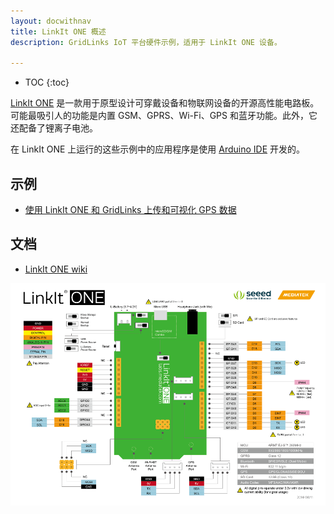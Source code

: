 ```yaml
---
layout: docwithnav
title: LinkIt ONE 概述
description: GridLinks IoT 平台硬件示例，适用于 LinkIt ONE 设备。

---
```


* TOC
{:toc}

[LinkIt ONE](https://wiki.seeedstudio.com/LinkIt_ONE/) 是一款用于原型设计可穿戴设备和物联网设备的开源高性能电路板。
可能最吸引人的功能是内置 GSM、GPRS、Wi-Fi、GPS 和蓝牙功能。此外，它还配备了锂离子电池。

在 LinkIt ONE 上运行的这些示例中的应用程序是使用 [Arduino IDE](https://www.arduino.cc/en/Main/Software) 开发的。

## 示例

- [使用 LinkIt ONE 和 GridLinks 上传和可视化 GPS 数据](/docs/samples/linkit-one/gps/)

## 文档

- [LinkIt ONE wiki](https://wiki.seeedstudio.com/LinkIt_ONE/)

![image](https://raw.githubusercontent.com/SeeedDocument/Linkit-ONE/master/image/1000px-LinkItONE_RESOURCE.png)